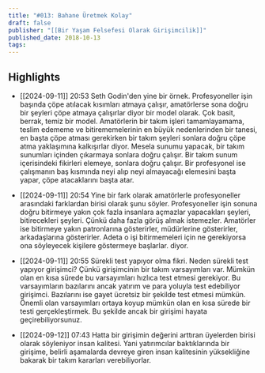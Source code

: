 ```yaml
---
title: "#013: Bahane Üretmek Kolay"
draft: false
publisher: "[[Bir Yaşam Felsefesi Olarak Girişimcilik]]"
published_date: 2018-10-13
tags:
---
```



## Highlights
* [[2024-09-11]] 20:53  Seth Godin'den yine bir örnek. Profesyoneller işin başında çöpe atılacak kısımları atmaya çalışır, amatörlerse sona doğru bir şeyleri çöpe atmaya çalışırlar diyor bir model olarak. Çok basit, berrak, temiz bir model. Amatörlerin bir takım işleri tamamlayamama, teslim edememe ve bitirememelerinin en büyük nedenlerinden bir tanesi, en başta çöpe atması gerekirken bir takım şeyleri sonlara doğru çöpe atma yaklaşımına kalkışırlar diyor. Mesela sunumu yapacak, bir takım sunumları içinden çıkarmaya sonlara doğru çalışır. Bir takım sunum içerisindeki fikirleri elemeye, sonlara doğru çalışır. Bir profesyonel ise çalışmanın baş kısmında neyi alıp neyi almayacağı elemesini başta yapar, çöpe atacaklarını başta atar.

* [[2024-09-11]] 20:54  Yine bir fark olarak amatörlerle profesyoneller arasındaki farklardan birisi olarak şunu söyler. Profesyoneller işin sonuna doğru bitirmeye yakın çok fazla insanlara açmazlar yapacakları şeyleri, bitirecekleri şeyleri. Çünkü daha fazla görüş almak istemezler. Amatörler ise bitirmeye yakın patronlarına gösterirler, müdürlerine gösterirler, arkadaşlarına gösterirler. Adeta o işi bitirmemeleri için ne gerekiyorsa ona söyleyecek kişilere göstermeye başlarlar. diyor.

* [[2024-09-11]] 20:55  Sürekli test yapıyor olma fikri. Neden sürekli test yapıyor girişimci? Çünkü girişimcinin bir takım varsayımları var. Mümkün olan en kısa sürede bu varsayımları hızlıca test etmesi gerekiyor. Bu varsayımların bazılarını ancak yatırım ve para yoluyla test edebiliyor girişimci. Bazılarını ise gayet ücretsiz bir şekilde test etmesi mümkün. Önemli olan varsayımları ortaya koyup mümkün olan en kısa sürede bir testi gerçekleştirmek. Bu şekilde ancak bir girişimi hayata geçirebiliyorsunuz.

* [[2024-09-12]] 07:43  Hatta bir girişimin değerini arttıran üyelerden birisi olarak söyleniyor insan kalitesi. Yani yatırımcılar baktıklarında bir girişime, belirli aşamalarda devreye giren insan kalitesinin yüksekliğine bakarak bir takım kararları verebiliyorlar.

